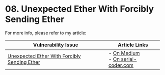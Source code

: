 # 08. Unexpected Ether With Forcibly Sending Ether

For more info, please refer to my article:

| Vulnerability Issue | Article Links |
| --- | --- |
| [Unexpected Ether With Forcibly Sending Ether]() | - [On Medium](https://medium.com/valixconsulting/solidity-smart-contract-security-by-example-08-unexpected-ether-with-forcibly-sending-ether-e13be2c6b985)<br /> - [On serial-coder.com](https://www.serial-coder.com/post/solidity-smart-contract-security-by-example-08-unexpected-ether-with-forcibly-sending-ether/) |